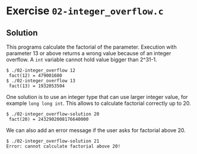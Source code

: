 # Exercise `02-integer_overflow.c`

## Solution

This programs calculate the factorial of the parameter.
Execution with parameter 13 or above returns a wrong value because of an integer overflow.
A `int` variable cannot hold value bigger than 2^31-1.

```
$ ./02-integer_overflow 12
 fact(12) = 479001600
$ ./02-integer_overflow 13
 fact(13) = 1932053504
```

One solution is to use an integer type that can use larger integer value, for example `long long int`. This allows to calculate factorial correctly up to 20.

```
$ ./02-integer_overflow-solution 20                          
 fact(20) = 2432902008176640000
```

We can also add an error message if the user asks for factorial above 20.

```
$ ./02-integer_overflow-solution 21                                                                    
Error: cannot calculate factorial above 20!
```
